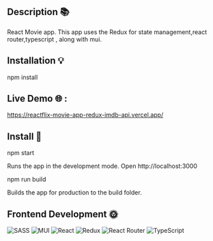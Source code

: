
## Description 📚
 React Movie app. This app uses the Redux for state management,react router,typescript , along with mui. 
## Installation 💡 
 npm install



## Live Demo 🌐 :

https://reactflix-movie-app-redux-imdb-api.vercel.app/


## Install 📔

npm start

Runs the app in the development mode.
Open http://localhost:3000


npm run build

Builds the app for production to the build folder.
 
 
## Frontend Development 🌞 
 ![SASS](https://img.shields.io/badge/SASS-hotpink.svg?style=for-the-badge&logo=SASS&logoColor=white) ![MUI](https://img.shields.io/badge/MUI-%230081CB.svg?style=for-the-badge&logo=mui&logoColor=white) ![React](https://img.shields.io/badge/react-%2320232a.svg?style=for-the-badge&logo=react&logoColor=%2361DAFB) ![Redux](https://img.shields.io/badge/redux-%23593d88.svg?style=for-the-badge&logo=redux&logoColor=white) ![React Router](https://img.shields.io/badge/React_Router-CA4245?style=for-the-badge&logo=react-router&logoColor=white) ![TypeScript](https://img.shields.io/badge/typescript-%23007ACC.svg?style=for-the-badge&logo=typescript&logoColor=white)
 
 
